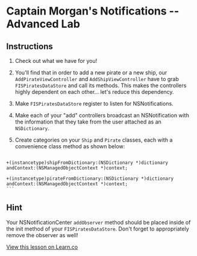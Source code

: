 

# Captain Morgan's Notifications -- Advanced Lab

## Instructions

  1. Check out what we have for you!
  2. You'll find that in order to add a new pirate or a new ship, our
     `AddPirateViewController` and `AddShipViewController` have to grab
     `FISPiratesDataStore` and call its methods. This makes the controllers
     highly dependent on each other... let's reduce this dependency.
  3. Make `FISPiratesDataStore` register to listen for NSNotifications.
  4. Make each of your "add" controllers broadcast an NSNotification with the
     information that they take from the user attached as an `NSDictionary`.
  5. Create categories on your `Ship` and `Pirate` classes, each with a
     convenience class method as shown below:

     ```objc
    +(instancetype)shipFromDictionary:(NSDictionary *)dictionary
    andContext:(NSManagedObjectContext *)context;

    +(instancetype)pirateFromDictionary:(NSDictionary *)dictionary
    andContext:(NSManagedObjectContext *)context;
    ```

## Hint

Your NSNotificationCenter `addObserver` method should be placed inside of the init method of your `FISPiratesDataStore`. Don't forget to appropriately remove the observer as well!

<a href='https://learn.co/lessons/captain-morgans-notifications' data-visibility='hidden'>View this lesson on Learn.co</a>
